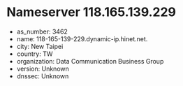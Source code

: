 # Nameserver 118.165.139.229

* as_number: 3462
* name: 118-165-139-229.dynamic-ip.hinet.net.
* city: New Taipei
* country: TW
* organization: Data Communication Business Group
* version: Unknown
* dnssec: Unknown

